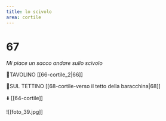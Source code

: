 ```yaml
---
title: lo scivolo
area: cortile
---
```

# 67
_Mi piace un sacco andare sullo scivolo_

👀TAVOLINO [[66-cortile_2|66]]

👣SUL TETTINO [[68-cortile-verso il tetto della baracchina|68]]

⬇️ [[64-cortile]]

![[foto_39.jpg]]